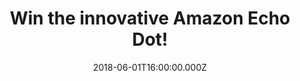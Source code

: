 ---
campaign-uuid: "c-87b56fa7-9b6c-4857-ae70-34a113fd7718"
type: "Preview"
category: "Competition"
date: "2018-06-01T16:00:00.000Z"
end-date: "2018-07-01T23:59:00.000Z"
disable-form: false
is_promoted: false
has_entry_page: true
title: "Win the innovative Amazon Echo Dot!"
competition-description: "<p>We’ve got our hands on the innovative Amazon Echo Dot!\
  \ Yes, you’ve heard right! the hands-free, voice-controlled device that uses Alexa\
  \ to play music, control smart home devices, provide information, read the news,\
  \ set alarms and more!</p>\r\n<p>Want it? Enter to know how!</p>"
hero-header: "Win the brilliant Amazon Echo Dot!"
terms-confirmation: "N/A"
banner-img: "https://assets.expresslyapp.com/asset-976613d4-dbe4-475c-86c4-21192664d761.jpg"
logo-left-href: "https://aaa.nme.com/"
logo-left-image: "https://assets.expresslyapp.com/asset-97f77cc4-deba-4213-9f40-967211a27ce9.jpg"
logo-left-title: "NME"
bg-image-hero: "https://assets.expresslyapp.com/asset-5ab2c524-20ac-499c-8134-e47ae87d5d52.jpg"
bg-image-first: "https://assets.expresslyapp.com/asset-f77083ff-53d3-4212-ad1c-b5a8a39f50d5.jpg"
section1-content: "<p>Amazon Echo Dot is a hands-free, voice-controlled device with\
  \ a small built-in speaker. When you want to use your Echo Dot, just say the wake\
  \ word “Alexa” and Echo Dot responds! Simple, useful and made for any room!</p>\r\
  \n<p>If you want to listen your tunes just ask for your favourite artist or song\
  \ and it provides hands-free voice control to Spotify and TuneIn.</p>\r\n<p>This\
  \ Amazon Echo Dot is the perfect gift for you! Enter the form below and it could\
  \ be yours!</p>\r\n<p>Good luck!</p>"
entry-title: "The innovative Amazon Echo Dot!"
entry-content: "<p>Enter the draw to win the best gift you could ever have, the innovative\
  \ Amazon Echo Dot! by completing the form below before 23:59 on 1st July 2018.</p>"
has-winner: false
prize-description: "An Amazon Echo Dot"
prize-restrictions: "Prize includes only the product. Any related account or subscription\
  \ is not included."
special-conditions: "Multiple entries are allowed up to one every 24 hours."
---